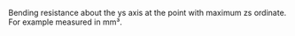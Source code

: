 Bending resistance about the ys axis at the point with maximum zs ordinate. For example measured in mm³.